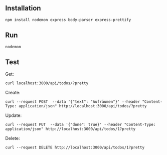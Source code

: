 ## Installation

```
npm install nodemon express body-parser express-prettify
```

## Run

```
nodemon
```

## Test

Get:
```
curl localhost:3000/api/todos/?pretty
```

Create:
```
curl --request POST  --data '{"text": "Aufräumen"}' --header "Content-Type: application/json" http://localhost:3000/api/todos/?pretty
```

Update:
```
curl --request PUT  --data '{"done": true}' --header "Content-Type: application/json" http://localhost:3000/api/todos/1?pretty
```

Delete:
```
curl --request DELETE http://localhost:3000/api/todos/1?pretty
```
